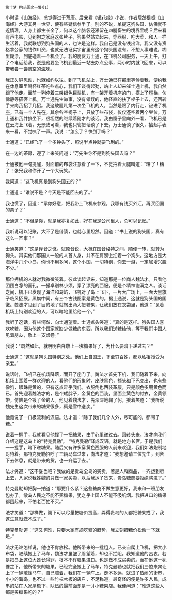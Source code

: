     第十梦 狗头国之一瞥(1) 

   小时读《山海经》，总觉得过于荒唐。后来看《镜花缘》小说，作者居然根据《山海经》大游其另一世界，便有些疑信参半了。别的不说，单提这狗头国，仿佛就不近情理。人身上都生长全了，何以这个脑袋还滞留在四腿畜生的境界里呢？后来看有声电影，见到狗之家庭这张片子，狗果然站立起来，穿西服，吃大菜，和人一样生活着，我就联想到狗头国的人，也许是这样。我自己是没有钱出洋，我又没有资格拿公家的钱作川资，也就无法证实宇宙里有这个狗头国没有，不想人事难说，糊里糊涂，到底碰着一个机会了。我的朋友万士通，在飞机公司服务，一天上午，打了个电话给我，说是他要坐飞机到最近一站去办点公事，两小时内就飞回来，可以带我尝一尝航空的滋味。

   我正久静思动，也就如约以往。到了飞机站上，万士通已在那里等候着我，便约我在休息室里喝杯红茶吃些点心，我们正谈得起劲，站上人却来催士通上机，我自然跟了他走。面前一列停着三架银色巨型机，有一架开着机座的门，搭上了短梯，仿佛静等搭客上机。万士通先生做事，没有错误的，他径直的扶了梯子上去，还回转手来向我招了几招。我这破题儿第一次坐飞机的人，当然是跟了内行走，钻进了机座，已有一个人先在，其余各空椅子上，只放了些布袋，仅仅还空着两个坐位。万士通和我并排坐下，很坦然的继续着刚才的谈话。我由窗子里向外一看，飞机已是在云海上飞着，无景致可看，我也只管把话谈了下去。万士通谈了很久，抬起手表来一看，不觉咦了一声。我说：“怎么了？快到了吗？”

   士通道：“已经飞了一个多钟头了，照说半点钟就要飞到的。”

   在一边的茶房，迎了上来笑问道：“万先生你不是到狗头国去吗？”

   士通被他一句提醒，对面前的布袋注意看了一下，不觉拍着大腿叫道：“糟了！糟了！张兄我和你开了一个大玩笑。”

   我问道：“这飞机真是到狗头国去的？”

   士通道：“谁说不是？今天是不能回去的了。”

   我也慌了，因道：“承你好意，把我带上飞机来参观。我哪有钱买外汇，再买回国的票子？”

   士通道：“不但是你，就是我亦复如此，好在我是公司里人，总可以记账。”

   我听说可以记账，大不了是借债，也就心里坦然。因道：“书上说的狗头国，真有这么一回事？”

   士通笑道：“这是译音之讹。就原音说，大概在国音格特之间，顺便一转，就转为狗头。其实他们那国人一般的人首人身，并不在肩膀上扛着一个狗头。这地方是大海洋中几个小岛，你也不用多问，这个小国，一切特别，你去一游，一定加增兴趣不少。”

   那位押机的人就对我微微笑着。彼此谈起话来，知道那是一位商人魏法才。只看他团团白净的面孔，一撮卓别林小须，穿了漂亮的西服，便是个精神饱满之人。谈话之间，机下已发现了海洋和岛屿，飞机对了岛上飞下，一片大广场上，一面大黑旗子临风招展。黑旗中间，有三个古钱图案是黄色的。据士通说，这就是狗头国的国徽。魏法才见到了目的地了就掏出两大把糖果，让我们放在衣袋里，他道：“见着机场上特别欢迎的人，可以暗地里给他一个。”

   我听了这话，有些愕然，向士通望着。士通点头笑道：“真的是这样。狗头国人喜欢吃糖，因为他这个国家就缺少做糖的东西，所以我们送糖给他，等于我们中国人见着朋友，敬上一支烟卷。”

   我说：“既然如此，就明明白白敬上一块糖果好了，为什么要暗下递过去？”

   士通道：“这就是狗头国特别之处。他们上自国王，下至穷百姓，都以私相授受为亲爱。”

   说话时，飞机已在机场降落，而开了座门了。魏法才首先下机，我们随着下来，向机场上围着一群欢迎的人，看他们的形象时，皮肤黑色，额头和下巴突出，也有些像狗，眼珠是黄的，只有这点异乎我们。衣服倒也西装革履，只是颜色多用黄色而已。首先迎着魏法才的，是个矮胖子，金黄色的西装，里面金黄色的衬衣，金黄领带，仿佛是个镀了金的人。他见着魏法才，先深深地鞠了躬，接着笑道：“我听说魏先生这次带来的糖果很多，真是雪中送炭。”

   他竟说了一口极流利的汉语。法才道：“除了我们几个人外，尽可能的，都带了糖。”

   说着一握手，我就看见他捏了一把糖果，由手心里递过去。回转头来，法才向我们介绍这是这岛上的“特克曼勒”。 “特克曼勒”译成汉语，就是地方长官。于是我们一一握手，暗下递糖果。随后又有许多穿黄色西服的人前来欢迎，我们如法炮制地对待着。那特克曼勒招呼了三辆马车过来，向法才道：“我想邀请三位先生，到舍下去休息，就是带来的货，也一齐运了去。”

   法才笑道：“这不妥当吧？我做的是贵岛全岛的买卖，若是人和商品，一齐运到府上去，人家说我姓魏的只做一家买卖，以后我运了货来，贵岛糖商要拒绝购进了。”

   特克曼勒却把胸一拍道：“那要什么紧？这些糖商不做生意更好，我来和一班朋友包办了。敝岛人民之不能不买糖果，犹之乎上国人不能不吸纸烟。我把进口的糖果都囤起来，不怕老百姓不买。”

   法才笑道：“那样做，阁下可以尽量把糖价提高，弄得贵岛的人都把糖果戒了，我这生意就做不成了。”

   特克曼勒道：“这又何难，只要大家有戒吃糖的趋势，我立刻把糖价松动一下就是。”

   法才无论怎样说，他也不肯放松。他所带来的一批粗人。已亲自爬上飞机，把大小布袋，陆续搬上了马车，魏法才虽皱了眉望着，却也不拦阻。我知道他的苦衷，若是把岛上这位大酋长得罪，根本不许糖果进口。也是做不成买卖的。而在他这一犹豫之下，他所带来的糖果，已经完全搬上了马车，特克曼勒也就把我们三位来宾让上了一辆敞篷马车，自己陪着，我们在一辆车上。走不多远，就进了热闹的街市，小小的海岛，也不过一些竹枝木板的店户，不足称道。最奇怪的便是许多人民，成串的站在人家屋檐下，队伍的最前面却是一爿小糖果店。我便问道：“难道这些人都是买糖果吃的？”


